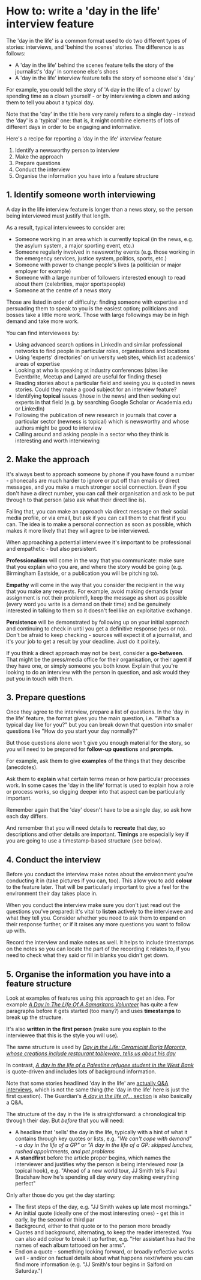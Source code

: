# How to: write a 'day in the life' interview feature

The 'day in the life' is a common format used to do two different types of stories: interviews, and 'behind the scenes' stories. The difference is as follows:

* A 'day in the life' behind the scenes feature tells the story of the journalist's 'day' in someone else's shoes
* A 'day in the life' interview feature tells the story of someone else's 'day'

For example, you could tell the story of 'A day in the life of a clown' by spending time as a clown yourself - or by interviewing a clown and asking them to tell you about a typical day.

Note that the 'day' in the title here very rarely refers to a single day - instead the 'day' is a 'typical' one: that is, it might combine elements of lots of different days in order to be engaging and informative.

Here's a recipe for reporting a 'day in the life' *interview* feature

1. Identify a newsworthy person to interview
2. Make the approach
3. Prepare questions
4. Conduct the interview
5. Organise the information you have into a feature structure

## 1. Identify someone worth interviewing

A day in the life interview feature is longer than a news story, so the person being interviewed must justify that length. 

As a result, typical interviewees to consider are:

* Someone working in an area which is currently topical (in the news, e.g. the asylum system, a major sporting event, etc.)
* Someone regularly involved in newsworthy events (e.g. those working in the emergency services, justice system, politics, sports, etc.)
* Someone with power to change people's lives (a politician or major employer for example)
* Someone with a large number of followers interested enough to read about them (celebrities, major sportspeople)
* Someone at the centre of a news story 

Those are listed in order of difficulty: finding someone with expertise and persuading them to speak to you is the easiest option; politicians and bosses take a little more work. Those with large followings may be in high demand and take more work. 

You can find interviewees by:

* Using advanced search options in LinkedIn and similar professional networks to find people in particular roles, organisations and locations
* Using 'experts' directories' on university websites, which list academics' areas of expertise
* Looking at who is speaking at industry conferences (sites like Eventbrite, Meetup and Lanyrd are useful for finding these)
* Reading stories about a particular field and seeing you is quoted in news stories. Could they make a good subject for an interview feature?
* Identifying **topical** issues (those in the news) and then seeking out experts in that field (e.g. by searching Google Scholar or Academia.edu or LinkedIn)
* Following the publication of new research in journals that cover a particular sector (newness is topical) which is newsworthy and whose authors might be good to interview
* Calling around and asking people in a sector who they think is interesting and worth interviewing

## 2. Make the approach

It's always best to approach someone by phone if you have found a number - phonecalls are much harder to ignore or put off than emails or direct messages, and you make a much stronger social connection. Even if you don't have a direct number, you can call their organisation and ask to be put through to that person (also ask what their direct line is).

Failing that, you can make an approach via direct message on their social media profile, or via email, but ask if you can call them to chat first if you can. The idea is to make a personal connection as soon as possible, which makes it more likely that they will agree to be interviewed.

When approaching a potential interviewee it's important to be professional and empathetic - but also persistent.

**Professionalism** will come in the way that you communicate: make sure that you explain who you are, and where the story would be going (e.g. Birmingham Eastside, or a publication you will be pitching to). 

**Empathy** will come in the way that you consider the recipient in the way that you make any requests. For example, avoid making demands (your assignment is not their problem!), keep the message as short as possible (every word you write is a demand on their time) and be genuinely interested in talking to them so it doesn't feel like an exploitative exchange.

**Persistence** will be demonstrated by following up on your initial approach and continuing to check in until you get a definitive response (yes or no). Don't be afraid to keep checking - sources will expect it of a journalist, and it's your job to get a result by your deadline. Just do it politely.

If you think a direct approach may not be best, consider a **go-between**. That might be the press/media office for their organisation, or their agent if they have one, or simply someone you both know. Explain that you're looking to do an interview with the person in question, and ask would they put you in touch with them.

## 3. Prepare questions

Once they agree to the interview, prepare a list of questions. In the 'day in the life' feature, the format gives you the main question, i.e. "What's a typical day like for you?" but you can break down that question into smaller questions like "How do you start your day normally?"

But those questions alone won't give you enough material for the story, so you will need to be prepared for **follow-up questions** and **prompts**.

For example, ask them to give **examples** of the things that they describe (anecdotes). 

Ask them to **explain** what certain terms mean or how particular processes work. In some cases the 'day in the life' format is used to explain how a role or process works, so digging deeper into that aspect can be particularly important.

Remember again that the 'day' doesn't have to be a single day, so ask how each day differs.

And remember that you will need details to **recreate** that day, so descriptions and other details are important. **Timings** are especially key if you are going to use a timestamp-based structure (see below).


## 4. Conduct the interview

Before you conduct the interview make notes about the environment you're conducting it in (take pictures if you can, too). This allow you to add **colour** to the feature later. That will be particularly important to give a feel for the environment their day takes place in.

When you conduct the interview make sure you don't just read out the questions you've prepared: it's vital to **listen** actively to the interviewee and what they tell you. Consider whether you need to ask them to expand on their response further, or if it raises any more questions you want to follow up with. 

Record the interview and make notes as well. It helps to include timestamps on the notes so you can locate the part of the recording it relates to, if you need to check what they said or fill in blanks you didn't get down.

## 5. Organise the information you have into a feature structure

Look at examples of features using this approach to get an idea. For example *[A Day In The Life Of A Samaritans Volunteer](https://www.bustle.com/wellness/a-day-in-the-life-of-a-samaritans-volunteer)* has quite a few paragraphs before it gets started (too many?) and uses **timestamps** to break up the structure. 

It's also **written in the first person** (make sure you explain to the interviewee that this is the style you will use). 

The same structure is used by *[Day in the Life: Ceramicist Borja Moronta, whose creations include restaurant tableware, tells us about his day](https://www.edinburghnews.scotsman.com/lifestyle/food-and-drink/day-in-the-life-ceramicist-borja-moronta-whose-creations-include-restaurant-tableware-tells-us-about-his-day-3244904)*

In contrast, *[A day in the life of a Palestine refugee student in the West Bank](https://reliefweb.int/report/occupied-palestinian-territory/day-life-palestine-refugee-student-west-bank)* is quote-driven and includes lots of background information. 

Note that some stories headlined 'day in the life' are [actually Q&A interviews](https://www.journoresources.org.uk/jane-haynes-politics-people-editor-birminghamlive/), which is not the same thing (the 'day in the life' here is just the first question). The Guardian's [*A day in the life of...* section](https://www.theguardian.com/social-care-network/series/a-day-in-the-life-of) is also basically a Q&A. 

The structure of the day in the life is straightforward: a chronological trip through their day. But *before* that you will need:

* A headline that 'sells' the day in the life, typically with a hint of what it contains through key quotes or lists, e.g. *"We can't cope with demand" - a day in the life of a GP"* or *"A day in the life of a GP: skipped lunches, rushed appointments, and pet problems*
* A **standfirst** before the article proper begins, which names the interviewer and justifies why the person is being interviewed *now* (a topical hook), e.g. "Ahead of a new world tour, JJ Smith tells Paul Bradshaw how he's spending all day every day making everything perfect"

Only after those do you get the day starting:

* The first steps of the day, e.g. "JJ Smith wakes up late most mornings."
* An initial quote (ideally one of the most interesting ones) - get this in early, by the second or third par
* Background, either to that quote or to the person more broadly
* Quotes and background, alternating, to keep the reader interested. You can also add colour to break it up further, e.g. "Her assistant has had the names of each album tattooed on her arms".
* End on a quote - something looking forward, or broadly reflective works well - and/or on factual details about what happens next/where you can find more information (e.g. "JJ Smith's tour begins in Salford on Saturday.")


